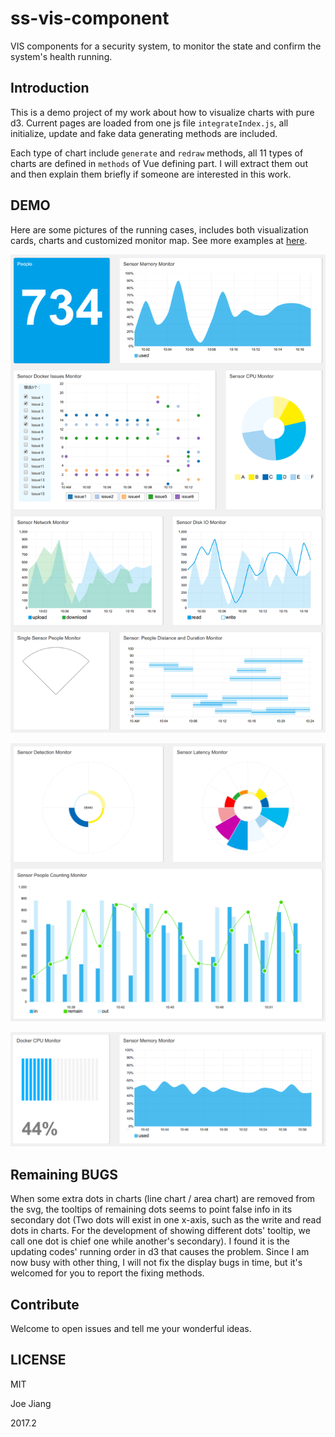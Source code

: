 # ss-vis-component
VIS components for a security system, to monitor the state and confirm the system's health running.

## Introduction

This is a demo project of my work about how to visualize charts with pure d3. Current pages are loaded from one js file `integrateIndex.js`, all initialize, update and fake data generating methods are included. 

Each type of chart include `generate` and `redraw` methods, all 11 types of charts are defined in `methods` of Vue defining part. I will extract them out and then explain them briefly if someone are interested in this work.
 
## DEMO

Here are some pictures of the running cases, includes both visualization cards, charts and customized monitor map. See more examples at [here](https://hijiangtao.github.io/ss-vis-component/).

![DEMO 1](/assets/SSComponent-Intro-1.png 'DEMO 1')

![DEMO 2](/assets/SSComponent-Intro-2.png 'DEMO 2')

![DEMO 3](/assets/SSComponent-Intro-3.png 'DEMO 3')

## Remaining BUGS

When some extra dots in charts (line chart / area chart) are removed from the svg, the tooltips of remaining dots seems to point false info in its secondary dot (Two dots will exist in one x-axis, such as the write and read dots in charts. For the development of showing different dots' tooltip, we call one dot is chief one while another's secondary). I found it is the updating codes' running order in d3 that causes the problem. Since I am now busy with other thing, I will not fix the display bugs in time, but it's welcomed for you to report the fixing methods.

## Contribute

Welcome to open issues and tell me your wonderful ideas. 

## LICENSE

MIT

Joe Jiang

2017.2
